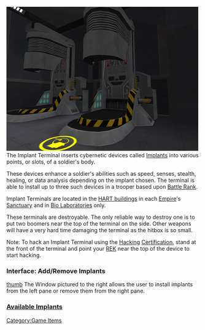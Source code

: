 ![](images/PSScreenShot0282.jpg "fig:PSScreenShot0282.jpg") The Implant
Terminal inserts cybernetic devices called
[Implants](Implants.md "wikilink") into various points, or slots, of a
soldier's body.

These devices enhance a soldier's abilities such as speed, senses,
stealth, healing, or data analysis depending on the implant chosen. The
terminal is able to install up to three such devices in a trooper based
upon [Battle Rank](Battle_Rank.md "wikilink").

Implant Terminals are located in the [HART
buildings](HART_building.md "wikilink") in each
[Empire](Empire.md "wikilink")'s [Sanctuary](Sanctuary.md "wikilink") and in
[Bio Laboratories](Bio_Laboratory.md "wikilink") only.

These terminals are destroyable. The only reliable way to destroy one is
to put two boomers near the top of the terminal on the side. Other
weapons will have a very hard time damaging the terminal as the hitbox
is so small.

Note: To hack an Implant Terminal using the
[Hacking](<Hacking_(Certification)> "wikilink")
[Certification](Certification.md "wikilink"), stand at the front of the
terminal and point your [REK](REK.md "wikilink") near the top of the device
to start hacking.

### Interface: Add/Remove Implants

[thumb](image:Implant_interface.md.jpg "wikilink") The Window pictured to
the right allows the user to install implants from the left pane or
remove them from the right pane.

### [Available Implants](Implants.md "wikilink")

[Category:Game Items](Category:Game_Items.md "wikilink")
